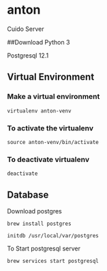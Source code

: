 # anton
Cuido Server

##Download
Python 3

Postgresql 12.1

## Virtual Environment
### Make a virtual environment
`virtualenv anton-venv`

### To activate the virtualenv
`source anton-venv/bin/activate`


### To deactivate virtualenv
`deactivate`


## Database
Download postgres

`brew install postgres`

`initdb /usr/local/var/postgres`

To Start postgresql server

`brew services start postgresql`